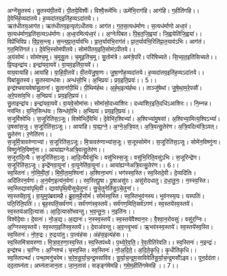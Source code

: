 

  
अग्ने॑सु॒तस्य॑। सु॒तस्य॑पी॒तये॑। पी॒तये॒विश्वैः॑। विश्वै॒रूमे॑भिः। ऊमे॑भि॒राग॑हि। आग॑हि। ग॒हीति॑गहि।। दे॒वेभि॑र्ह॒व्यदा॑तये। ह॒व्यदा॑तय॒इति॑ह॒व्यऽदा॑तये।।  
ऋत॑धीतय॒आग॑त। ऋत॑धीतय॒इत्यृत॑ऽधीतयः। आग॑त। ग॒त॒स॒त्यध॑र्माणः। स॒त्यध॑र्माणो अध्व॒रं। स॒त्यध॑र्माण॒इति॑स॒त्यऽध॑र्माणः। अ॒ध्व॒रमित्य॑ध्व॒रं।। अ॒ग्नेःपि॑बत। पि॒ब॒त॒जि॒ह्वया॑। जि॒ह्वयेति॑जि॒ह्वया॑।।  
विप्रे॑भिविप्र। वि॒प्र॒स॒न्त्य॒। स॒न्त्य॒प्रा॒त॒र्याव॑भिः। प्रा॒त॒र्याव॑भि॒राग॑तं। प्रा॒त॒र्याव॑भि॒रिति॑प्रा॒त॒याव॑ऽभिः। आग॑तं। ग॒त॒मिति॑गतं।। दे॒वेभि॒स्सोम॑पीतये। सोम॑पीतय॒इति॒सोम॑ऽपीतये।।  
अ॒यंसोमः॑। सोम॑श्च॒मू। च॒मूसु॒तः। च॒मूइति॑च॒मू। सु॒तोम॑त्रे। अम॑त्रे॒परि॑। परि॑षिच्यते। सि॒च्य॒त॒इति॑सिच्यते।। प्रि॒यइन्द्रा॑य। इन्द्रा॑यवा॒यवे॑। वा॒यव॒इति॑वा॒यवे॑।।  
वाय॒वाया॑हि। आया॑हि। या॒हि॒वी॒तये॑। वी॒तये॑जु॒षा॒णः। जु॒षा॒णोह॒व्यदा॑तये। ह॒व्यदा॑तय॒इति॑ह॒व्यऽदा॑तये।। पिबा॑सु॒तस्य॑। सु॒तस्यान्ध॑सः। अन्ध॑सो॒भि। अ॒भिप्रयः॑। प्रय॒इति॒प्रयः॑।। 5।।  
इन्द्र॑श्चवायवेषांसु॒तानां॑। सु॒तानां॑पी॒थिं। पी॒थिम॑र्हथः। अ॒र्ह॒थ॒इत्य॑र्हथः।। ताञ्जु॑षेथां। जु॒षे॒था॒म॒रे॒पसौ॑। अ॒रे॒पसा॑व॒भि। अ॒भिप्रयः॑। प्रय॒इति॒प्रयः॑।।  
सु॒ताइन्द्रा॑य। इन्द्रा॑यवा॒यवे॑। वा॒यवे॒सोमा॑सः। सोमा॑सो॒दध्या॑शिरः। दध्या॑शिर॒इति॒दधि॑ऽआशिरः।। नि॒म्नन्न। नय॑न्ति। य॒न्ति॒सिन्ध॑वः। सिन्ध॑वो॒भि। अ॒भिप्रयः॑। प्रय॒इति॒प्रयः॑।।  
स॒जूर्विश्वे॑भिः। स॒जूरिति॑स॒ऽजूः। विश्वे॑भिर्दे॒वेभिः॑। दे॒वेभि॑र॒श्विभ्यां॑। अ॒श्विभ्या॑मु॒षसा॑। अ॒श्विभ्या॒मित्य॒श्विऽभ्यां॑। उ॒षसा॑स॒जूः। स॒जूरिति॑स॒ऽजूः।। आया॑हि। या॒ह्य॒ग्ने॒। अ॒ग्ने॒अ॒त्रि॒वत्। अ॒त्रि॒वत्सु॒तेर॑ण। अ॒त्रि॒वदित्य॑त्रि॒ऽवत्। सु॒तेर॑ण। र॒णेति॑रण।।  
स॒जूर्मि॒त्रावरु॑णाभ्यां। स॒जूरिति॑स॒ऽजूः। मि॒त्रावरु॑णाभ्यांस॒जूः। स॒जूस्सोमे॑न। स॒जूरिति॑स॒ऽजूः। सोमे॑न॒विष्णु॑ना। विष्णु॒नेति॒विष्णु॑ना।। आया॑ह्यग्नेअत्रि॒वत्सु॒तेर॑ण।।  
स॒जूरा॑दि॒त्यैः। स॒जूरिति॑स॒ऽजूः। आ॒दि॒त्यैर्वसु॑भिः। वसु॑भिस्स॒जूः। वसु॑भि॒रिति॒वसु॑ऽभिः। स॒जूरिन्द्रे॑ण। स॒जूरिति॑स॒ऽजूः। इन्द्रे॑णवा॒युना॑। वा॒युनेति॑वा॒युना॑।। आया॑ह्यग्नेअत्रि॒वत्सु॒तेर॑ण।। 6।।  
स्व॒स्तिनः॑। नो॒मि॒मी॒तां॒। मि॒मी॒ता॒म॒श्विना॑। अ॒श्विना॒भगः॑। भग॑स्स्व॒स्ति। स्व॒स्तिदे॒वी। दे॒व्यदि॑तिः। अदि॑तिरन॒र्वणः॑। अ॒न॒र्वण॒इत्य॑न॒र्वणः॑।। स्व॒स्तिपू॒षा। पू॒षाअसु॑रः। असु॑रोदधातु। द॒धा॒तु॒नः॒। न॒स्स्व॒स्ति। स्व॒स्तिद्यावा॑पृथि॒वी। द्यावा॑पृथि॒वीसुचे॒तुना॑। सु॒चे॒तुनेति॑सु॒ऽचे॒तुना॑।।  
स्व॒स्तये॑वा॒युं। वा॒युमुप॑ब्रवामहै। ब्रु॒वा॒म॒है॒सोमं॑। सोमं॑स्व॒स्ति। स्व॒स्तिभुव॑नस्य। भुव॑नस्य॒यः। यस्पतिः॑। पति॒रिति॒पतिः॑।। बृह॒स्पतिं॒सर्व॑गणं। सर्व॑गणंस्व॒स्तये॑। सर्व॑गण॒मिति॒सर्व॑ऽगणं। स्व॒स्तये॑स्व॒स्तये॑। स्व॒स्तय॑आदि॒त्यासः॑। आ॒दि॒त्यासो॑भवन्तु। भ॒व॒न्तु॒नः॒। न॒इति॑नः।।  
विश्वे॑दे॒वाः। दे॒वानः॑। नो॒अ॒द्य। अ॒द्यानः॑। न॒स्स्व॒स्तये॑। स्व॒स्तये॑वैश्वान॒रः। वै॒श्वा॒न॒रोवसुः॑। वसु॑र॒ग्निः। अ॒ग्निस्स्व॒स्तये॑। स्व॒स्तय॒इति॑स्व॒स्तये॑।। दे॒वाअ॑वन्तु। अ॒व॒न्त्वृ॒भवः॑। ऋ॒भव॑स्स्व॒स्तये॑। स्व॒स्तये॑स्व॒स्ति। स्व॒स्तिनः॑। नो॒रु॒द्रः। रु॒द्रःपा॑तु। पा॒त्वंह॑सः। अंह॑स॒इत्यंह॑सः।।  
स्व॒स्तिमि॑त्रावरुणा। मि॒त्रा॒व॒रु॒णा॒स्व॒स्ति। स्व॒स्तिप॑थ्ये। प॒थ्ये॒रे॒व॒ति॒। रे॒व॒तीति॑रेवति।। स्व॒स्तिनः॑। न॒इन्द्रः॑। इन्द्र॑श्च। चा॒ग्निः। अ॒ग्निश्च॑। च॒स्व॒स्ति। स्व॒स्तिनः॑। नो॒अ॒दि॒ते॒। अ॒दि॒ते॒कृ॒धि॒। कृ॒धीति॑कृधि।।  
स्व॒स्तिपन्थां॑। पन्था॒मनु॑चरेम। च॒रे॒म॒सू॒र्या॒च॒न्द्र॒मसा॑विव। सू॒र्या॒च॒न्द्र॒म॒साविवेति॑सू॒र्या॒च॒न्द्र॒मसौ॑ऽइव।। पुन॒र्दद॑ता। दद॒ताघ्न॑ता। अघ्न॑ताजान॒ता। जा॒न॒तासं। सङ्ङ्ग॑मेमहि। ग॒मे॒म॒हीति॑गमेमहि ।। 7।।  
